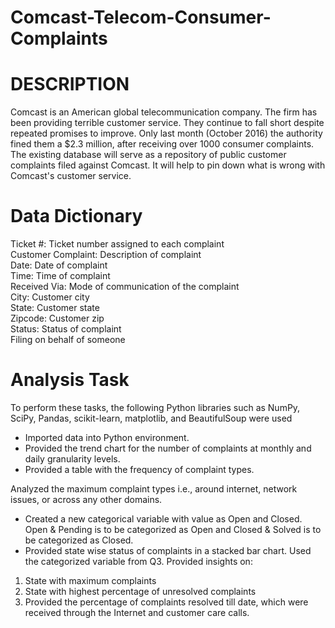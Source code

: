 # Comcast-Telecom-Consumer-Complaints

# DESCRIPTION  
  
Comcast is an American global telecommunication company. The firm has been providing terrible customer service. They continue to fall short despite repeated promises to improve. Only last month (October 2016) the authority fined them a $2.3 million, after receiving over 1000 consumer complaints.
The existing database will serve as a repository of public customer complaints filed against Comcast.
It will help to pin down what is wrong with Comcast's customer service.  
  
# Data Dictionary  
  
Ticket #: Ticket number assigned to each complaint  
Customer Complaint: Description of complaint  
Date: Date of complaint  
Time: Time of complaint  
Received Via: Mode of communication of the complaint  
City: Customer city  
State: Customer state  
Zipcode: Customer zip  
Status: Status of complaint  
Filing on behalf of someone  

# Analysis Task  
  
To perform these tasks, the following Python libraries such as NumPy, SciPy, Pandas, scikit-learn, matplotlib, and BeautifulSoup were used

- Imported data into Python environment.
- Provided the trend chart for the number of complaints at monthly and daily granularity levels.
- Provided a table with the frequency of complaint types.

Analyzed the maximum complaint types i.e., around internet, network issues, or across any other domains.
- Created a new categorical variable with value as Open and Closed. Open & Pending is to be categorized as Open and Closed & Solved is to be categorized as Closed.
- Provided state wise status of complaints in a stacked bar chart. Used the categorized variable from Q3. Provided insights on:  
1. State with maximum complaints  
2. State with highest percentage of unresolved complaints  
3. Provided the percentage of complaints resolved till date, which were received through the Internet and customer care calls.

